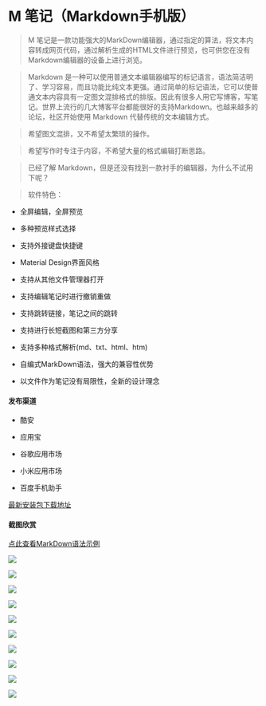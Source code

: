 # M 笔记（Markdown手机版）

> M 笔记是一款功能强大的MarkDown编辑器，通过指定的算法，将文本内容转成网页代码，通过解析生成的HTML文件进行预览，也可供您在没有Markdown编辑器的设备上进行浏览。

> Markdown 是一种可以使用普通文本编辑器编写的标记语言，语法简洁明了、学习容易，而且功能比纯文本更强。通过简单的标记语法，它可以使普通文本内容具有一定图文混排格式的排版。因此有很多人用它写博客，写笔记。世界上流行的几大博客平台都能很好的支持Markdown。也越来越多的论坛，社区开始使用 Markdown 代替传统的文本编辑方式。

> 希望图文混排，又不希望太繁琐的操作。

> 希望写作时专注于内容，不希望大量的格式编辑打断思路。

> 已经了解 Markdown，但是还没有找到一款衬手的编辑器，为什么不试用下呢？

> 软件特色：

* 全屏编辑，全屏预览

* 多种预览样式选择

* 支持外接键盘快捷键

* Material Design界面风格

* 支持从其他文件管理器打开

* 支持编辑笔记时进行撤销重做

* 支持跳转链接，笔记之间的跳转

* 支持进行长短截图和第三方分享

* 支持多种格式解析(md、txt、html、htm)

* 自编式MarkDown语法，强大的兼容性优势

* 以文件作为笔记没有局限性，全新的设计理念

#### 发布渠道

* 酷安

* 应用宝

* 谷歌应用市场

* 小米应用市场

* 百度手机助手

[最新安装包下载地址](https://raw.githubusercontent.com/getActivity/Markdown/master/app.apk)

#### 截图欣赏

[点此查看MarkDown语法示例](Markdown.md)

![](1.png)

![](2.png)

![](3.png)

![](4.png)

![](5.png)

![](6.png)

![](7.png)

![](8.png)

![](9.png)

![](10.png)


